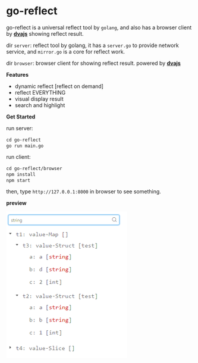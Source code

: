 # go-reflect
go-reflect is a universal reflect tool by `golang`, and also has a browser client by [**dvajs**](https://github.com/dvajs/dva) showing reflect result.

dir `server`: reflect tool by golang, it has a `server.go` to provide network service, and `mirror.go` is a core for reflect work.

dir `browser`: browser client for showing reflect result. powered by [**dvajs**](https://github.com/dvajs/dva)

**Features**

* dynamic reflect [reflect on demand]
* reflect EVERYTHING
* visual display result
* search and highlight

**Get Started**

run server:

```
cd go-reflect
go run main.go
```

run client:

```
cd go-reflect/browser
npm install
npm start
```

then, type `http://127.0.0.1:8000` in browser to see something.

**preview**

![](./preview.png)


